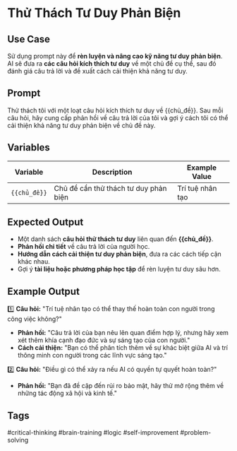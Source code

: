 # Thử Thách Tư Duy Phản Biện  

## **Use Case**  
Sử dụng prompt này để **rèn luyện và nâng cao kỹ năng tư duy phản biện**.  
AI sẽ đưa ra **các câu hỏi kích thích tư duy** về một chủ đề cụ thể, sau đó đánh giá câu trả lời và đề xuất cách cải thiện khả năng tư duy.  

## **Prompt**  
Thử thách tôi với một loạt câu hỏi kích thích tư duy về {{chủ_đề}}.
Sau mỗi câu hỏi, hãy cung cấp phản hồi về câu trả lời của tôi và gợi ý cách tôi có thể cải thiện khả năng tư duy phản biện về chủ đề này.

## **Variables**  
| Variable | Description | Example Value |
|----------|------------|--------------|
| `{{chủ_đề}}` | Chủ đề cần thử thách tư duy phản biện | Trí tuệ nhân tạo |

## **Expected Output**  
- Một danh sách **câu hỏi thử thách tư duy** liên quan đến **{{chủ_đề}}**.  
- **Phản hồi chi tiết** về câu trả lời của người học.  
- **Hướng dẫn cách cải thiện tư duy phản biện**, đưa ra các cách tiếp cận khác nhau.  
- Gợi ý **tài liệu hoặc phương pháp học tập** để rèn luyện tư duy sâu hơn.  

## **Example Output**  
1️⃣ **Câu hỏi:** "Trí tuệ nhân tạo có thể thay thế hoàn toàn con người trong công việc không?"  
   - **Phản hồi:** "Câu trả lời của bạn nêu lên quan điểm hợp lý, nhưng hãy xem xét thêm khía cạnh đạo đức và sự sáng tạo của con người."  
   - **Cách cải thiện:** "Bạn có thể phân tích thêm về sự khác biệt giữa AI và trí thông minh con người trong các lĩnh vực sáng tạo."  

2️⃣ **Câu hỏi:** "Điều gì có thể xảy ra nếu AI có quyền tự quyết hoàn toàn?"  
   - **Phản hồi:** "Bạn đã đề cập đến rủi ro bảo mật, hãy thử mở rộng thêm về những tác động xã hội và kinh tế."  

## **Tags**  
#critical-thinking #brain-training #logic #self-improvement #problem-solving  
